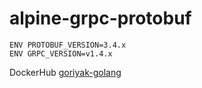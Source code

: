 # alpine-grpc-protobuf

```
ENV PROTOBUF_VERSION=3.4.x
ENV GRPC_VERSION=v1.4.x
```

DockerHub
[goriyak-golang](https://hub.docker.com/r/gericass/goriyak-golang/)

